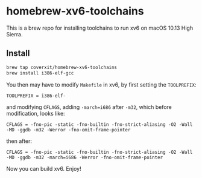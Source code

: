 # homebrew-xv6-toolchains

This is a brew repo for installing toolchains to run xv6 on macOS 10.13 High Sierra.

## Install

```sh
brew tap coverxit/homebrew-xv6-toolchains
brew install i386-elf-gcc
```

You then may have to modify `Makefile` in xv6, by first setting the `TOOLPREFIX`:

```
TOOLPREFIX = i386-elf-
```

and modifying `CFLAGS`, adding `-march=i686` after `-m32`, which before modification, looks like:

```
CFLAGS = -fno-pic -static -fno-builtin -fno-strict-aliasing -O2 -Wall -MD -ggdb -m32 -Werror -fno-omit-frame-pointer
```

then after:

```
CFLAGS = -fno-pic -static -fno-builtin -fno-strict-aliasing -O2 -Wall -MD -ggdb -m32 -march=i686 -Werror -fno-omit-frame-pointer
```

Now you can build xv6. Enjoy!
